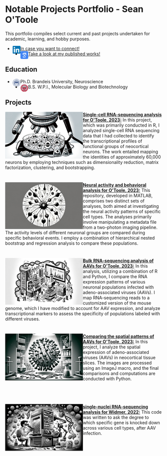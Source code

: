 # Notable Projects Portfolio - Sean O'Toole
This portfolio compiles select current and past projects undertaken for academic, learning, and hobby purposes.

- <img align="left" width="25" height="25" src="https://github.com/sean-otoole/portfolio/blob/main/images/linkedIn_logo.png">[In case you want to connect!](https://ch.linkedin.com/in/sean-o-toole-662a16176)
- <img align="left" width="25" height="25" src="https://github.com/sean-otoole/portfolio/blob/main/images/google_scholar_logo.png"> [Take a look at my published works!](https://scholar.google.com/citations?user=KXvfb1kAAAAJ&hl=en&oi=ao)

## Education
- <img align="left" width="25" height="25" src="https://github.com/sean-otoole/portfolio/blob/main/images/brandeis_seal.png">Ph.D. Brandeis University, Neuroscience
- <img align="left" width="25" height="25" src="https://github.com/sean-otoole/portfolio/blob/main/images/WPI_seal.png">B.S. W.P.I., Molecular Biology and Biotechnology
  

## Projects

<img align="left" width="250" height="150" src="https://github.com/sean-otoole/portfolio/blob/main/images/single_cell_analysis.jpg"> **[Single-cell RNA-sequencing analysis for O'Toole, 2023:](https://github.com/sean-otoole/scell_otoole_2023)**
In this project, which was primarily conducted in R, I analyzed single-cell RNA sequencing data that I had collected to identify the transcriptional profiles of functional groups of neocortical neurons. The work entailed mapping the identities of approximately 60,000 neurons by employing techniques such as dimensionality reduction, matrix factorization, clustering, and bootstrapping.
<br>
#

<img align="left" width="250" height="150" src="https://github.com/sean-otoole/portfolio/blob/main/images/neural_activity.jpg"> **[Neural activity and behavioral analysis for O'Toole, 2023:](https://github.com/sean-otoole/2p_neural_activity_otoole_2023)**
This repository, developed in MATLAB, comprises two distinct sets of analyses, both aimed at investigating the neural activity patterns of specific cell types. The analyses primarily involve manipulating a metadata file from a two-photon imaging pipeline. The activity levels of different neuronal groups are compared during specific behavioral events. I employ a combination of hierarchical nested bootstrap and regression analysis to compare these populations.
<br>

#

<img align="left" width="250" height="150" src="https://github.com/sean-otoole/portfolio/blob/main/images/bulk_RNA_sequencing.jpg"> **[Bulk RNA-sequencing analysis of AAVs for O'Toole, 2023:](https://github.com/sean-otoole/bulk_RNA_seq_otoole_2023)**
In this analysis, utilizing a combination of R and Python, I compare the RNA expression patterns of various neuronal populations infected with adeno-associated viruses (AAVs). I map RNA-sequencing reads to a customized version of the mouse genome, which I have modified to account for AAV expression, and analyze transcriptional markers to assess the specificity of populations labeled with different viruses.
<br>

#

<img align="left" width="250" height="150" src="https://github.com/sean-otoole/portfolio/blob/main/images/aav_histology_image.jpg"> **[Comparing the spatial patterns of AAVs for O'Toole, 2023:](https://github.com/sean-otoole/aav_histology_otoole_2023)**
In this project, I analyze the spatial expression of adeno-associated viruses (AAVs) in neocortical tissue slices. The images are processed using an ImageJ macro, and the final comparisons and computations are conducted with Python.
<br>
<br>
<br>

#

<img align="left" width="250" height="150" src="https://github.com/sean-otoole/portfolio/blob/main/images/single_nuclei_sequencing.jpg"> **[single-nuclei RNA-sequencing analysis for Widmer, 2022:](https://github.com/sean-otoole/single_nuclei_seq_widmer_2022)** 
This code was written to ask the degree to which specific gene is knocked down across various cell types, after AAV infection.
<br>
<br>
<br>
<br>

#


<br />

<!--

-->
